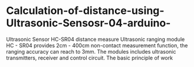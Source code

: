 # Calculation-of-distance-using-Ultrasonic-Sensosr-04-arduino-
Ultrasonic Sensor HC-SR04 distance measure
Ultrasonic ranging module HC - SR04 provides 2cm - 400cm non-contact
measurement function, the ranging accuracy can reach to 3mm. The modules
includes ultrasonic transmitters, receiver and control circuit. The basic principle
of work
